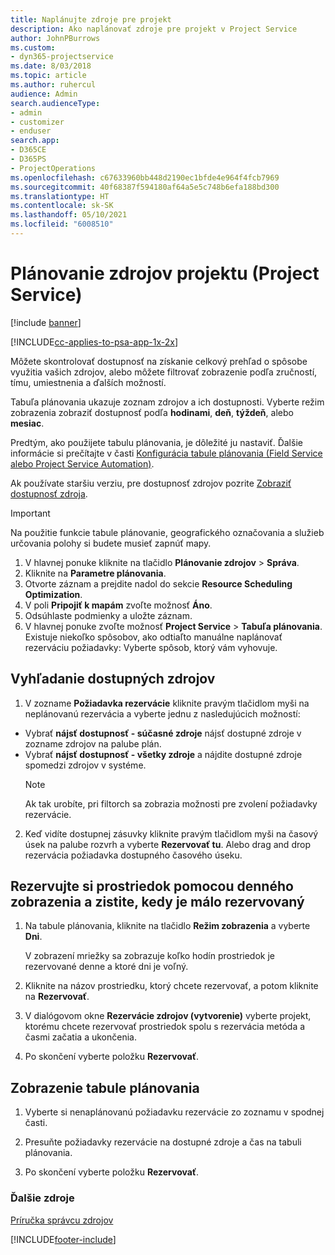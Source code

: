 ```yaml
---
title: Naplánujte zdroje pre projekt
description: Ako naplánovať zdroje pre projekt v Project Service
author: JohnPBurrows
ms.custom:
- dyn365-projectservice
ms.date: 8/03/2018
ms.topic: article
ms.author: ruhercul
audience: Admin
search.audienceType:
- admin
- customizer
- enduser
search.app:
- D365CE
- D365PS
- ProjectOperations
ms.openlocfilehash: c67633960bb448d2190ec1bfde4e964f4fcb7969
ms.sourcegitcommit: 40f68387f594180af64a5e5c748b6efa188bd300
ms.translationtype: HT
ms.contentlocale: sk-SK
ms.lasthandoff: 05/10/2021
ms.locfileid: "6008510"
---
```

# <a name="schedule-resources-for-a-project-project-service"></a>Plánovanie zdrojov projektu (Project Service)

[!include [banner](../includes/psa-now-project-operations.md)]

[!INCLUDE[cc-applies-to-psa-app-1x-2x](../includes/cc-applies-to-psa-app-1x-2x.md)]

Môžete skontrolovať dostupnosť na získanie celkový prehľad o spôsobe využitia vašich zdrojov, alebo môžete filtrovať zobrazenie podľa zručností, tímu, umiestnenia a ďalších možností.  
  
Tabuľa plánovania ukazuje zoznam zdrojov a ich dostupnosti. Vyberte režim zobrazenia zobraziť dostupnosť podľa **hodinami**, **deň**, **týždeň**, alebo **mesiac**.  
  
Predtým, ako použijete tabulu plánovania, je dôležité ju nastaviť. Ďalšie informácie si prečítajte v časti [Konfigurácia tabule plánovania (Field Service alebo Project Service Automation)](/dynamics365/field-service/configure-schedule-board).
  
Ak používate staršiu verziu, pre dostupnosť zdrojov pozrite [Zobraziť dostupnosť zdroja](../psa/view-resource-availability.md).  

> [!IMPORTANT]
>  Na použitie funkcie tabule plánovanie, geografického označovania a služieb určovania polohy si budete musieť zapnúť mapy.  
> 
> 1. V hlavnej ponuke kliknite na tlačidlo **Plánovanie zdrojov** > **Správa**.  
> 2. Kliknite na **Parametre plánovania**.  
> 3. Otvorte záznam a prejdite nadol do sekcie **Resource Scheduling Optimization**.  
> 4. V poli **Pripojiť k mapám** zvoľte možnosť **Áno**.  
> 5. Odsúhlaste podmienky a uložte záznam.  
> 6. V hlavnej ponuke zvoľte možnosť **Project Service** > **Tabuľa plánovania**. Existuje niekoľko spôsobov, ako odtiaľto manuálne naplánovať rezerváciu požiadavky: Vyberte spôsob, ktorý vám vyhovuje.
  
## <a name="find-available-resources"></a>Vyhľadanie dostupných zdrojov

1.  V zozname **Požiadavka rezervácie** kliknite pravým tlačidlom myši na neplánovanú rezervácia a vyberte jednu z nasledujúcich možností:  
  
- Vybrať **nájsť dostupnosť - súčasné zdroje** nájsť dostupné zdroje v zozname zdrojov na palube plán.  
- Vybrať **nájsť dostupnosť - všetky zdroje** a nájdite dostupné zdroje spomedzi zdrojov v systéme.  
   > [!NOTE]
   >  Ak tak urobíte, pri filtorch sa zobrazia možnosti pre zvolení požiadavky rezervácie.  
  
2. Keď vidíte dostupnej zásuvky kliknite pravým tlačidlom myši na časový úsek na palube rozvrh a vyberte **Rezervovať tu**. Alebo drag and drop rezervácia požiadavka dostupného časového úseku.  
  

## <a name="book-a-resource-using-the-daily-view-and-find-whos-under-booked"></a>Rezervujte si prostriedok pomocou denného zobrazenia a zistite, kedy je málo rezervovaný
  
1.  Na tabule plánovania, kliknite na tlačidlo **Režim zobrazenia** a vyberte **Dni**.  
  
    V zobrazení mriežky sa zobrazuje koľko hodín prostriedok je rezervované denne a ktoré dni je voľný.  
  
2.  Kliknite na názov prostriedku, ktorý chcete rezervovať, a potom kliknite na **Rezervovať**.  
  
3.  V dialógovom okne **Rezervácie zdrojov (vytvorenie)** vyberte projekt, ktorému chcete rezervovať prostriedok spolu s rezervácia metóda a časmi začatia a ukončenia.  
  
4.  Po skončení vyberte položku **Rezervovať**.  
  
## <a name="view-to-the-schedule-board"></a>Zobrazenie tabule plánovania
  
1.  Vyberte si nenaplánovanú požiadavku rezervácie zo zoznamu v spodnej časti.  
  
2.  Presuňte požiadavky rezervácie na dostupné zdroje a čas na tabuli plánovania.  
  
3.  Po skončení vyberte položku **Rezervovať**.  
  
### <a name="additional-resources"></a>Ďalšie zdroje  
 [Príručka správcu zdrojov](../psa/resource-manager-guide.md)


[!INCLUDE[footer-include](../includes/footer-banner.md)]